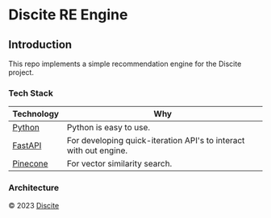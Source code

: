 # Discite RE Engine

## Introduction

This repo implements a simple recommendation engine for the Discite project.

### Tech Stack

| Technology | Why |
| ---------- | --- |
| [Python][python] | Python is easy to use. |
| [FastAPI][fast-api] | For developing quick-iteration API's to interact with out engine. |
| [Pinecone][pinecone] | For vector similarity search. |

### Architecture

&copy; 2023 [Discite][discite]

[discite]: https://discite.tech
[python]: https://www.python.org/
[fast-api]: https://fastapi.tiangolo.com/
[pinecone]: https://www.pinecone.io/

